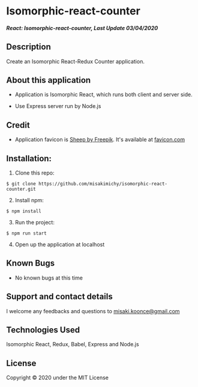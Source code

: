 # Isomorphic-react-counter

#### _React: Isomorphic-react-counter, Last Update 03/04/2020_

## Description
Create an Isomorphic React-Redux Counter application.

## About this application
- Application is Isomorphic React, which runs both client and server side.

- Use Express server run by Node.js


## Credit
- Application favicon is [Sheep by Freepik](https://www.flaticon.com/authors/freepik). It's available at [favicon.com](https://www.flaticon.com)

## Installation:
1. Clone this repo:
```
$ git clone https://github.com/misakimichy/isomorphic-react-counter.git
```

2. Install npm:

```
$ npm install
```

3. Run the project:
```
$ npm run start 
```

4. Open up the application at localhost


## Known Bugs
- No known bugs at this time

## Support and contact details
I welcome any feedbacks and questions to misaki.koonce@gmail.com

## Technologies Used
Isomorphic React, Redux, Babel, Express and Node.js

## License
Copyright © 2020 under the MIT License
